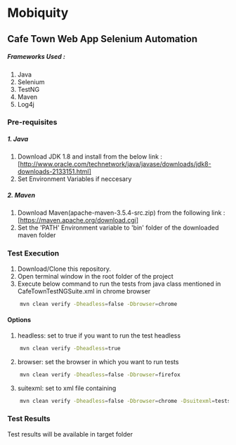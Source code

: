 # Mobiquity
## Cafe Town Web App Selenium Automation

##### Frameworks Used :
1. Java
2. Selenium
3. TestNG
4. Maven
5. Log4j

 
### Pre-requisites
##### 1. Java
1. Download JDK 1.8 and install from the below link :
[http://www.oracle.com/technetwork/java/javase/downloads/jdk8-downloads-2133151.html]
2. Set Environment Variables if neccesary

##### 2. Maven
1. Download Maven(apache-maven-3.5.4-src.zip) from the following link :
[https://maven.apache.org/download.cgi]
2. Set the 'PATH' Environment variable to 'bin' folder of the downloaded maven folder

### Test Execution

1. Download/Clone this repository.
2. Open terminal window in the root folder of the project
3. Execute below command to run the tests from java class mentioned in CafeTownTestNGSuite.xml in chrome browser
```sh
    mvn clean verify -Dheadless=false -Dbrowser=chrome   
```
#### Options

1. headless: set to true if you want to run the test headless
```sh
    mvn clean verify -Dheadless=true
```
2. browser: set the browser in which you want to run tests
```sh
    mvn clean verify -Dheadless=false -Dbrowser=firefox
```
3. suitexml: set to xml file containing  
```sh
    mvn clean verify -Dheadless=false -Dbrowser=chrome -Dsuitexml=testsuite.xml
```    
    
### Test Results

Test results will be available in target folder
